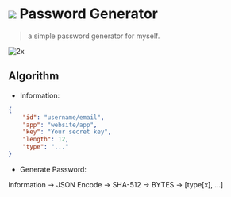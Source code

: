 # ![](favicon.ico) Password Generator

> a simple password generator for myself.

![2x](https://cloud.githubusercontent.com/assets/1147451/16234937/99630060-3805-11e6-90f2-c204d6581df5.png)

## Algorithm

- Information:

```json
{
    "id": "username/email",
    "app": "website/app",
    "key": "Your secret key",
    "length": 12,
    "type": "..."
}
```

- Generate Password:

Information -> JSON Encode -> SHA-512 -> BYTES -> [type[x], ...]

